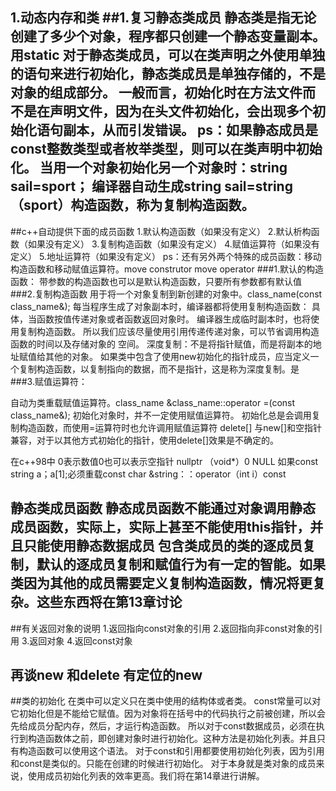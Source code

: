 1.动态内存和类
##1.复习静态类成员
静态类是指无论创建了多少个对象，程序都只创建一个静态变量副本。用static
对于静态类成员，可以在类声明之外使用单独的语句来进行初始化，静态类成员是单独存储的，不是对象的组成部分。
一般而言，初始化时在方法文件而不是在声明文件，因为在头文件初始化，会出现多个初始化语句副本，从而引发错误。
ps：如果静态成员是const整数类型或者枚举类型，则可以在类声明中初始化。
当用一个对象初始化另一个对象时：string sail=sport；
编译器自动生成string sail=string（sport）构造函数，称为复制构造函数。
--------------------------------------------------------------------------------
##c++自动提供下面的成员函数
1.默认构造函数（如果没有定义）
2.默认析构函数（如果没有定义）
3.复制构造函数（如果没有定义）
4.赋值运算符（如果没有定义）
5.地址运算符（如果没有定义）
ps：还有另外两个特殊的成员函数：移动构造函数和移动赋值运算符。move construtor move operator
###1.默认的构造函数：
带参数的构造函数也可以是默认构造函数，只要所有参数都有默认值
###2.复制构造函数
用于将一个对象复制到新创建的对象中。class_name(const class_name&);
每当程序生成了对象副本时，编译器都将使用复制构造函数：
具体，当函数按值传递对象或者函数返回对象时。
编译器生成临时副本时，也将使用复制构造函数。
所以我们应该尽量使用引用传递传递对象，可以节省调用构造函数的时间以及存储对象的				      		空间。
深度复制：不是将指针赋值，而是将副本的地址赋值给其他的对象。
如果类中包含了使用new初始化的指针成员，应当定义一个复制构造函数，以复制指向的数据，而不是指针，这是称为深度复制。是
###3.赋值运算符：

自动为类重载赋值运算符。class_name &class_name::operator =(const class_name&);
初始化对象时，并不一定使用赋值运算符。
初始化总是会调用复制构造函数，而使用=运算符时也允许调用赋值运算符 
delete[] 与new[]和空指针兼容，对于以其他方式初始化的指针，使用delete[]效果是不确定的。

在c++98中 0表示数值0也可以表示空指针 nullptr （void*）0 NULL
如果const string a；a[1];必须重载const char &string：：operator（int i）const

静态类成员函数
静态成员函数不能通过对象调用静态成员函数，实际上，实际上甚至不能使用this指针，并且只能使用静态数据成员
包含类成员的类的逐成员复制，默认的逐成员复制和赋值行为有一定的智能。如果类因为其他的成员需要定义复制构造函数，情况将更复杂。这些东西将在第13章讨论
--------------------------------------------------------------------------------
##有关返回对象的说明
1.返回指向const对象的引用
2.返回指向非const对象的引用
3.返回对象
4.返回const对象

再谈new 和delete 有定位的new
--------------------------------------------------------------------------------
##类的初始化
在类中可以定义只在类中使用的结构体或者类。
const常量可以对它初始化但是不能给它赋值。因为对象将在括号中的代码执行之前被创建，所以会先给成员分配内存，然后，才运行构造函数。
所以对于const数据成员，必须在执行到构造函数体之前，即创建对象时进行初始化。这种方法是初始化列表。并且只有构造函数可以使用这个语法。
对于const和引用都要使用初始化列表，因为引用和const是类似的。只能在创建的时候进行初始化。
对于本身就是类对象的成员来说，使用成员初始化列表的效率更高。我们将在第14章进行讲解。
